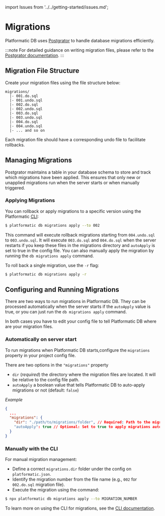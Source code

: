 import Issues from '../../getting-started/issues.md';

# Migrations

Platformatic DB uses [Postgrator](https://www.npmjs.com/package/postgrator) to handle database migrations efficiently. 

:::note
For detailed guidance on writing migration files, please refer to the [Postgrator documentation](https://github.com/rickbergfalk/postgrator).
:::

## Migration File Structure

Create your migration files using the file structure below:

```
migrations/
  |- 001.do.sql
  |- 001.undo.sql
  |- 002.do.sql
  |- 002.undo.sql
  |- 003.do.sql
  |- 003.undo.sql
  |- 004.do.sql
  |- 004.undo.sql
  |- ... and so on
```

Each migration file should have a corresponding undo file to facilitate rollbacks.

## Managing Migrations

Postgrator maintains a table in your database schema to store and track which migrations have been applied. This ensures that only new or unapplied migrations run when the server starts or when manually triggered.

### Applying Migrations

You can rollback or apply migrations to a specific version using the Platformatic [CLI](../platformatic/cli.md):

```bash
$ platformatic db migrations apply --to 002
```

This command will execute rollback migrations starting from `004.undo.sql` to `003.undo.sql`. It will execute `003.do.sql` and `004.do.sql` when the server restarts if you keep these files in the migrations directory and `autoApply` is set to true in the config file. You can also manually apply the migration by running the `db migrations apply` command. 

To roll back a single migration, use the `-r` flag:

```bash 
$ platformatic db migrations apply -r 
```

## Configuring and Running Migrations

There are two ways to run migrations in Platformatic DB. They can be processed automatically when the server starts if the `autoApply` value is true, or you can just run the `db migrations apply` command.

In both cases you have to edit your config file to tell Platformatic DB where are your migration files.


### Automatically on server start
To run migrations when Platformatic DB starts,configure the `migrations` property in your project config file.

There are two options in the `"migrations"` property
- `dir` (_required_) the directory where the migration files are located. It will be relative to the config file path.
- `autoApply` a boolean value that tells Platformatic DB to auto-apply migrations or not (default: `false`)

_Example_

```json
{
  ...
  "migrations": {
    "dir": "./path/to/migrations/folder", // Required: Path to the migration files
    "autoApply": true // Optional: Set to true to apply migrations automatically
  }
}
```

### Manually with the CLI

For manual migration management:

- Define a correct `migrations.dir` folder under the config on `platformatic.json`.
- Identify the migration number from the file name (e.g., `002` for `002.do.sql` migration file).
- Execute the migration using the command:

```bash
$ npx platformatic db migrations apply --to MIGRATION_NUMBER
```

To learn more on using the CLI for migrations, see the [CLI documentation](../platformatic/cli.md#migrations-apply). 

<Issues />
